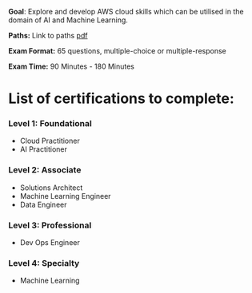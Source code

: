 **Goal**: Explore and develop AWS cloud skills which can be utilised in the domain of AI and Machine Learning.

**Paths:** Link to paths [pdf](https://d1.awsstatic.com/training-and-certification/docs/AWS_certification_paths.pdf)

**Exam Format:** 65 questions, multiple-choice or multiple-response

**Exam Time:** 90 Minutes - 180 Minutes

# List of certifications to complete:

### Level 1: Foundational
* Cloud Practitioner
* AI Practitioner
### Level 2: Associate
* Solutions Architect
* Machine Learning Engineer
*  Data Engineer
### Level 3: Professional
* Dev Ops Engineer
### Level 4: Specialty
* Machine Learning